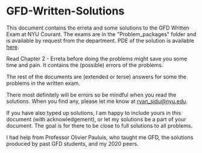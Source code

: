 # GFD-Written-Solutions
This document contains the erreta and some solutions to the GFD Written Exam at NYU Courant. The exams are in the "Problem\_packages" folder and is available by request from the department. PDE of the solution is available [here](https://drive.google.com/file/d/1N-PK9v2bfGbmCy3PmAD5iR37WjSZJUM4/view?usp=sharing).

Read Chapter 2 - Erreta before doing the problems might save you some time and pain. It contains the (possible) errors of the problems. 

The rest of the documents are (extended or terse) answers for some the problems in the written exam.

There most definitely will be errors so be mindful when you read the solutions. When you find any, please let me know at ryan_sjdu@nyu.edu. 

If you have also typed up solutions, I am happy to include yours in this document (with acknowledgement), or let my solutions be a part of your document. The goal is for there to be close to full solutions to all problems. 

I had help from Professor Olivier Pauluis, who taught me GFD, the solutions produced by past GFD students, and my 2020 peers.
